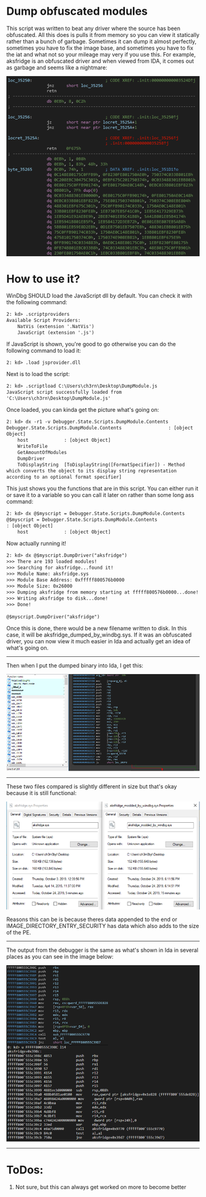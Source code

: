 # Dump obfuscated modules
This script was written to beat any driver where the source has been obfuscated. All this does is pulls it from memory so you can view it statically rather than a bunch of garbage. Sometimes it can dump it almost perfectly, sometimes you have to fix the image base, and sometimes you have to fix the iat and what not so your mileage may very if you use this.
For example, aksfridge is an obfuscated driver and when viewed from IDA, it comes out as garbage and seems like a nightmare:    

![aksfridge](https://github.com/ch3rn0byl/Driver-Puller-Thingy/blob/master/Images/wtf.PNG)

# How to use it?
WinDbg SHOULD load the JavaScript dll by default. You can check it with the following command:
```
2: kd> .scriptproviders
Available Script Providers:
    NatVis (extension '.NatVis')
    JavaScript (extension '.js')
```
If JavaScript is shown, you're good to go otherwise you can do the following command to load it:
```
2: kd> .load jsprovider.dll
```
Next is to load the script:
```
2: kd> .scriptload C:\Users\ch3rn\Desktop\DumpModule.js
JavaScript script successfully loaded from 'C:\Users\ch3rn\Desktop\DumpModule.js'
```
Once loaded, you can kinda get the picture what's going on:
```
2: kd> dx -r1 -v Debugger.State.Scripts.DumpModule.Contents
Debugger.State.Scripts.DumpModule.Contents                 : [object Object]
    host             : [object Object]
    WriteToFile     
    GetAmountOfModules
    DumpDriver      
    ToDisplayString  [ToDisplayString([FormatSpecifier]) - Method which converts the object to its display string representation according to an optional format specifier]
```
This just shows you the functions that are in this script. You can either run it or save it to a variable so you can call it later on rather than some long ass command:
```
2: kd> dx @$myscript = Debugger.State.Scripts.DumpModule.Contents
@$myscript = Debugger.State.Scripts.DumpModule.Contents                 : [object Object]
    host             : [object Object]
```

Now actually running it!
```
2: kd> dx @$myscript.DumpDriver("aksfridge")
>>> There are 193 loaded modules!
>>> Searching for aksfridge...found it!
>>> Module Name: aksfridge.sys
>>> Module Base Address: 0xfffff800576b0000
>>> Module Size: 0x26000
>>> Dumping aksfridge from memory starting at fffff800576b0000...done!
>>> Writing aksfridge to disk...done!
>>> Done!

@$myscript.DumpDriver("aksfridge")
```

Once this is done, there would be a new filename written to disk. In this case, it will be aksfridge_dumped_by_windbg.sys. If it was an obfuscated driver, you can now view it much easier in Ida and actually get an idea of what's going on. 

---

Then when I put the dumped binary into Ida, I get this:    

![output](https://github.com/ch3rn0byl/Driver-Puller-Thingy/blob/master/Images/fml.PNG)

---

These two files compared is slightly different in size but that's okay because it is still functional:    

![comparison](https://github.com/ch3rn0byl/Driver-Puller-Thingy/blob/master/Images/comp.PNG)

Reasons this can be is because theres data appended to the end or IMAGE_DIRECTORY_ENTRY_SECURITY has data which also adds to the size of the PE.

---

The output from the debugger is the same as what's shown in Ida in several places as you can see in the image below:    

![sick](https://github.com/ch3rn0byl/Driver-Puller-Thingy/blob/master/Images/sick.png)

---

# ToDos:
  1. Not sure, but this can always get worked on more to become better
